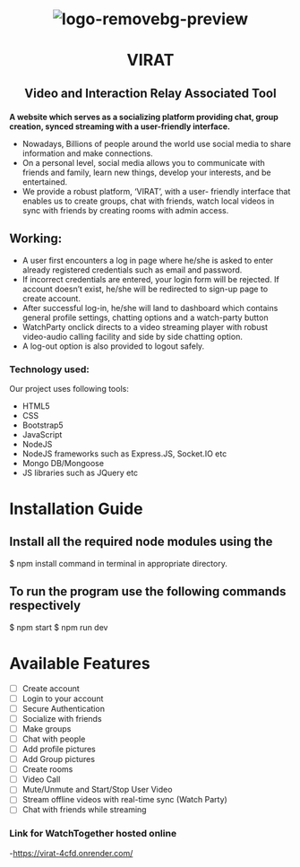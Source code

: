 # <p align="center"> ![logo-removebg-preview](https://github.com/Adity7/Sync.It/assets/58148990/6b27bd92-11eb-4f72-821a-adfac5b70e91)</p>
# <p align="center"> VIRAT </p>
##  <p align="center"> Video and Interaction Relay Associated Tool </p>
**A website which serves as a socializing platform providing chat, group creation, synced streaming with a user-friendly interface.**
- Nowadays, Billions of people around the world use social media to share information and make connections.
- On a personal level, social media allows you to communicate with friends and family, learn new things, develop your interests, and be entertained.
- We provide a robust platform, ‘VIRAT’, with a user- friendly interface that enables us to create groups, chat with friends, watch local videos in sync with friends by creating rooms with admin access.

## Working:
- A user first encounters a log in page where he/she is asked to enter already registered credentials such as email and password.
- If incorrect credentials are entered, your login form will be rejected. If account doesn’t exist, he/she will be redirected to sign-up page to create account.
- After successful log-in, he/she will land to dashboard which contains general profile settings, chatting options and a watch-party button
- WatchParty onclick directs to a video streaming player with robust video-audio calling facility and side by side chatting option.
- A log-out option is also provided to logout safely.


### Technology used: ###
Our project uses following tools:
- HTML5
- CSS
- Bootstrap5
- JavaScript
- NodeJS
- NodeJS frameworks such as Express.JS, Socket.IO etc
- Mongo DB/Mongoose
- JS libraries such as JQuery etc

# Installation Guide
## Install all the required node modules using the
$ npm install
command in terminal in appropriate directory.
## To run the program use the following commands respectively
$ npm start
$ npm run dev 
# Available Features
- [ ] Create account
- [ ] Login to your account
- [ ] Secure Authentication 
- [ ] Socialize with friends
- [ ] Make groups
- [ ] Chat with people
- [ ] Add profile pictures
- [ ] Add Group pictures
- [ ] Create rooms
- [ ] Video Call
- [ ] Mute/Unmute and Start/Stop User Video
- [ ] Stream offline videos with real-time sync (Watch Party)
- [ ] Chat with friends while streaming

### Link for WatchTogether hosted online
-https://virat-4cfd.onrender.com/

